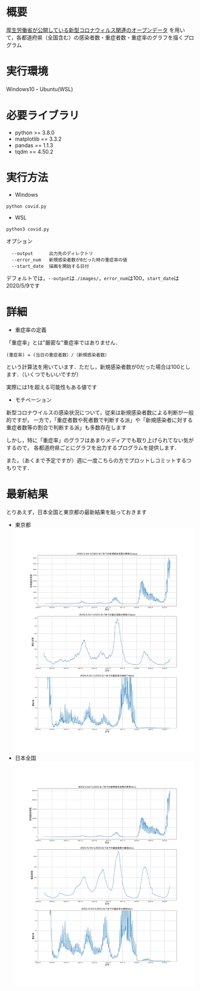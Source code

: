 # 概要
[厚生労働省が公開している新型コロナウィルス関連のオープンデータ](https://covid19.mhlw.go.jp/) を用いて，各都道府県（全国含む）の感染者数・重症者数・重症率のグラフを描くプログラム
# 実行環境
Windows10・Ubuntu(WSL)
# 必要ライブラリ
- python >= 3.8.0
- matplotlib == 3.3.2
- pandas == 1.1.3
- tqdm == 4.50.2
# 実行方法
- Windows
```
python covid.py
```
- WSL
```
python3 covid.py
```
オプション
```
  --output      出力先のディレクトリ
  --error_num   新規感染者数が0だった時の重症率の値
  --start_date  描画を開始する日付

```
デフォルトでは，`--output`は`./images/`，`error_num`は100，`start_date`は2020/5/9です
# 詳細
- 重症率の定義

「重症率」とは"厳密な"重症率ではありません．

`(重症率) = (当日の重症者数）/（新規感染者数）`

という計算法を用いています．ただし，新規感染者数が0だった場合は100とします．（いくつでもいいですが）

実際には1を超える可能性もある値です

- モチベーション

新型コロナウイルスの感染状況について，従来は新規感染者数による判断が一般的ですが，
一方で，「重症者数や死者数で判断する派」や「新規感染者に対する重症者数等の割合で判断する派」も多数存在します

しかし，特に「重症率」のグラフはあまりメディアでも取り上げられてない気がするので，
各都道府県ごとにグラフを出力するプログラムを提供します．

また，（あくまで予定ですが）週に一度こちらの方でプロットしコミットするつもりです．

# 最新結果
とりあえず，日本全国と東京都の最新結果を貼っておきます

- 東京都
![tokyo](images/Tokyo.png)
- 日本全国
![All](images/ALL.png)


